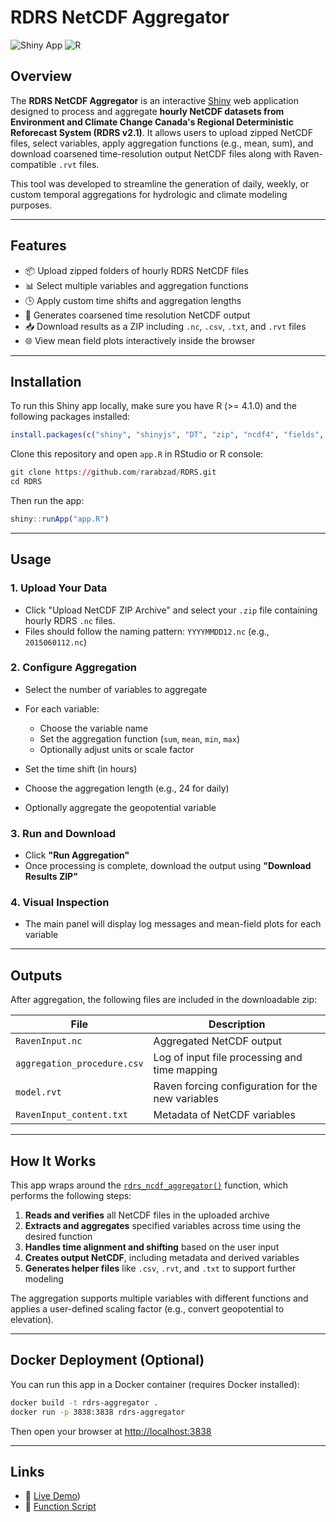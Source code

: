 # RDRS NetCDF Aggregator

![Shiny App](https://img.shields.io/badge/built%20with-shiny-FF69B4.svg)
![R](https://img.shields.io/badge/R-4.3.1-blue)

## Overview

The **RDRS NetCDF Aggregator** is an interactive [Shiny](https://shiny.posit.co/) web application designed to process and aggregate **hourly NetCDF datasets from Environment and Climate Change Canada's Regional Deterministic Reforecast System (RDRS v2.1)**. It allows users to upload zipped NetCDF files, select variables, apply aggregation functions (e.g., mean, sum), and download coarsened time-resolution output NetCDF files along with Raven-compatible `.rvt` files.

This tool was developed to streamline the generation of daily, weekly, or custom temporal aggregations for hydrologic and climate modeling purposes.

---

## Features

- 📦 Upload zipped folders of hourly RDRS NetCDF files
- 📊 Select multiple variables and aggregation functions
- 🕒 Apply custom time shifts and aggregation lengths
- 🧮 Generates coarsened time resolution NetCDF output
- 📥 Download results as a ZIP including `.nc`, `.csv`, `.txt`, and `.rvt` files
- 🌐 View mean field plots interactively inside the browser

---

## Installation

To run this Shiny app locally, make sure you have R (>= 4.1.0) and the following packages installed:

```r
install.packages(c("shiny", "shinyjs", "DT", "zip", "ncdf4", "fields", "viridisLite"))
````

Clone this repository and open `app.R` in RStudio or R console:

```r
git clone https://github.com/rarabzad/RDRS.git
cd RDRS
```

Then run the app:

```r
shiny::runApp("app.R")
```

---

## Usage

### 1. Upload Your Data

* Click "Upload NetCDF ZIP Archive" and select your `.zip` file containing hourly RDRS `.nc` files.
* Files should follow the naming pattern: `YYYYMMDD12.nc` (e.g., `2015060112.nc`)

### 2. Configure Aggregation

* Select the number of variables to aggregate
* For each variable:

  * Choose the variable name
  * Set the aggregation function (`sum`, `mean`, `min`, `max`)
  * Optionally adjust units or scale factor
* Set the time shift (in hours)
* Choose the aggregation length (e.g., 24 for daily)
* Optionally aggregate the geopotential variable

### 3. Run and Download

* Click **"Run Aggregation"**
* Once processing is complete, download the output using **"Download Results ZIP"**

### 4. Visual Inspection

* The main panel will display log messages and mean-field plots for each variable

---

## Outputs

After aggregation, the following files are included in the downloadable zip:

| File                        | Description                                       |
| --------------------------- | ------------------------------------------------- |
| `RavenInput.nc`             | Aggregated NetCDF output                          |
| `aggregation_procedure.csv` | Log of input file processing and time mapping     |
| `model.rvt`                 | Raven forcing configuration for the new variables |
| `RavenInput_content.txt`    | Metadata of NetCDF variables                      |

---

## How It Works

This app wraps around the [`rdrs_ncdf_aggregator()`](https://github.com/rarabzad/RDRS/blob/main/scripts/rdrs_ncdf_aggregator.R) function, which performs the following steps:

1. **Reads and verifies** all NetCDF files in the uploaded archive
2. **Extracts and aggregates** specified variables across time using the desired function
3. **Handles time alignment and shifting** based on the user input
4. **Creates output NetCDF**, including metadata and derived variables
5. **Generates helper files** like `.csv`, `.rvt`, and `.txt` to support further modeling

The aggregation supports multiple variables with different functions and applies a user-defined scaling factor (e.g., convert geopotential to elevation).

---

## Docker Deployment (Optional)

You can run this app in a Docker container (requires Docker installed):

```bash
docker build -t rdrs-aggregator .
docker run -p 3838:3838 rdrs-aggregator
```

Then open your browser at [http://localhost:3838](http://localhost:3838)

---

## Links

* 🔗 [Live Demo](https://raven-rdrs-aggrigator.share.connect.posit.cloud))
* 🔗 [Function Script](https://github.com/rarabzad/RDRS/blob/main/scripts/rdrs_ncdf_aggregator.R)

